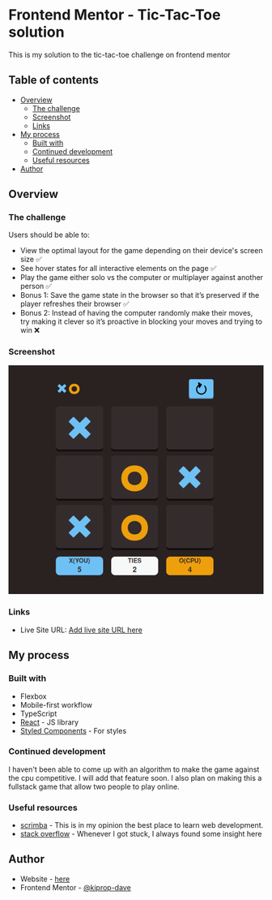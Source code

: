 # Frontend Mentor - Tic-Tac-Toe solution

This is my solution to the tic-tac-toe challenge on frontend mentor

## Table of contents

- [Overview](#overview)
  - [The challenge](#the-challenge)
  - [Screenshot](#screenshot)
  - [Links](#links)
- [My process](#my-process)
  - [Built with](#built-with)
  - [Continued development](#continued-development)
  - [Useful resources](#useful-resources)
- [Author](#author)

## Overview

### The challenge

Users should be able to:

- View the optimal layout for the game depending on their device's screen size ✅
- See hover states for all interactive elements on the page ✅
- Play the game either solo vs the computer or multiplayer against another person ✅
- Bonus 1: Save the game state in the browser so that it’s preserved if the player refreshes their browser ✅
- Bonus 2: Instead of having the computer randomly make their moves, try making it clever so it’s proactive in blocking your moves and trying to win ❌

### Screenshot

![](/public/screenshots/tic-tac-toe1.png)

### Links

- Live Site URL: [Add live site URL here](https://tic-tac-1unmxi8hd-kiprop-dave.vercel.app/)

## My process

### Built with

- Flexbox
- Mobile-first workflow
- TypeScript
- [React](https://reactjs.org/) - JS library
- [Styled Components](https://styled-components.com/) - For styles

### Continued development

I haven't been able to come up with an algorithm to make the game against the cpu competitive. I will add that feature soon. I also plan on making this a fullstack game that allow two people to play online.

### Useful resources

- [scrimba](https://www.scrimba.com) - This is in my opinion the best place to learn web development.
- [stack overflow](https://stackoverflow.com/) - Whenever I got stuck, I always found some insight here

## Author

- Website - [here](https://www.tanuikiprop.gq)
- Frontend Mentor - [@kiprop-dave](https://www.frontendmentor.io/profile/kiprop-dave)
